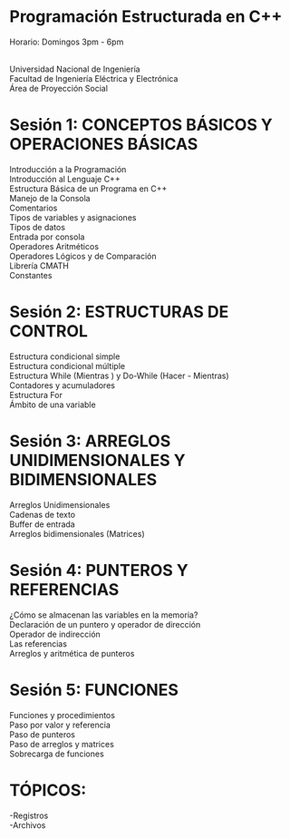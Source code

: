 # Programación Estructurada en C++
Horario: Domingos 3pm - 6pm<br /><br />

Universidad Nacional de Ingeniería<br />
Facultad de Ingeniería Eléctrica y Electrónica<br />
Área de Proyección Social<br />

# Sesión 1: CONCEPTOS BÁSICOS Y OPERACIONES BÁSICAS
Introducción a la Programación<br />
Introducción al Lenguaje C++<br />
Estructura Básica de un Programa en C++<br />
Manejo de la Consola<br />
Comentarios<br />
Tipos de variables y asignaciones<br />
Tipos de datos<br />
Entrada por consola<br />
Operadores Aritméticos<br />
Operadores Lógicos y de Comparación<br />
Librería CMATH<br />
Constantes<br />

# Sesión 2: ESTRUCTURAS DE CONTROL
Estructura condicional simple<br />
Estructura condicional múltiple<br />
Estructura While (Mientras ) y Do-While (Hacer - Mientras)<br />
Contadores y acumuladores<br />
Estructura For<br />
Ámbito de una variable<br />

# Sesión 3: ARREGLOS UNIDIMENSIONALES Y BIDIMENSIONALES
Arreglos Unidimensionales<br />
Cadenas de texto<br />
Buffer de entrada<br />
Arreglos bidimensionales (Matrices)<br />

# Sesión 4: PUNTEROS Y REFERENCIAS
¿Cómo se almacenan las variables en la memoria?<br />
Declaración de un puntero y operador de dirección<br />
Operador de indirección<br />
Las referencias<br />
Arreglos y aritmética de punteros<br />

# Sesión 5: FUNCIONES
Funciones y procedimientos<br />
Paso por valor y referencia<br />
Paso de punteros<br />
Paso de arreglos y matrices<br />
Sobrecarga de funciones<br />

# TÓPICOS: 
-Registros<br />
-Archivos<br />
